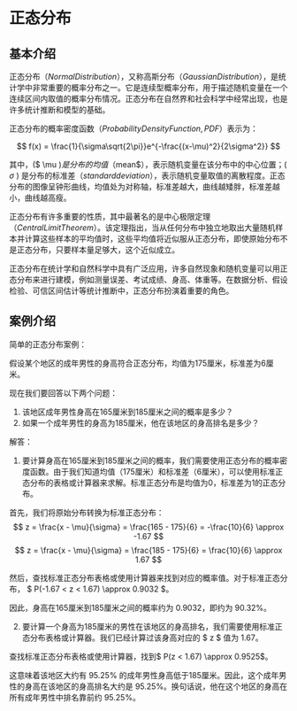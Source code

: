 # 正态分布

## 基本介绍

正态分布（$Normal Distribution$），又称高斯分布（$Gaussian Distribution$），是统计学中非常重要的概率分布之一。它是连续型概率分布，用于描述随机变量在一个连续区间内取值的概率分布情况。正态分布在自然界和社会科学中经常出现，也是许多统计推断和模型的基础。

正态分布的概率密度函数（$Probability Density Function, PDF$）表示为：

$$
f(x) = \frac{1}{\sigma\sqrt{2\pi}}e^{-\frac{(x-\mu)^2}{2\sigma^2}}
$$

其中，($ \mu $) 是分布的均值（$mean$），表示随机变量在该分布中的中心位置；( $\sigma$ ) 是分布的标准差（$standard deviation$），表示随机变量取值的离散程度。正态分布的图像呈钟形曲线，均值处为对称轴，标准差越大，曲线越矮胖，标准差越小，曲线越高瘦。

正态分布有许多重要的性质，其中最著名的是中心极限定理（$Central Limit Theorem$）。该定理指出，当从任何分布中独立地取出大量随机样本并计算这些样本的平均值时，这些平均值将近似服从正态分布，即使原始分布不是正态分布，只要样本量足够大，这个近似成立。

正态分布在统计学和自然科学中具有广泛应用，许多自然现象和随机变量可以用正态分布来进行建模，例如测量误差、考试成绩、身高、体重等。在数据分析、假设检验、可信区间估计等统计推断中，正态分布扮演着重要的角色。

## 案例介绍
简单的正态分布案例：

假设某个地区的成年男性的身高符合正态分布，均值为175厘米，标准差为6厘米。

现在我们要回答以下两个问题：

1. 该地区成年男性身高在165厘米到185厘米之间的概率是多少？
2. 如果一个成年男性的身高为185厘米，他在该地区的身高排名是多少？

解答：

1. 要计算身高在165厘米到185厘米之间的概率，我们需要使用正态分布的概率密度函数。由于我们知道均值（175厘米）和标准差（6厘米），可以使用标准正态分布的表格或计算器来求解。标准正态分布是均值为0，标准差为1的正态分布。

首先，我们将原始分布转换为标准正态分布：
$$
z = \frac{x - \mu}{\sigma} = \frac{165 - 175}{6} = -\frac{10}{6} \approx -1.67 
$$
$$
z = \frac{x - \mu}{\sigma} = \frac{185 - 175}{6} = \frac{10}{6} \approx 1.67 
$$

然后，查找标准正态分布表格或使用计算器来找到对应的概率值。对于标准正态分布， $ P(-1.67 < z < 1.67) \approx 0.9032 $。

因此，身高在165厘米到185厘米之间的概率约为 0.9032，即约为 90.32%。

2. 要计算一个身高为185厘米的男性在该地区的身高排名，我们需要使用标准正态分布表格或计算器。我们已经计算过该身高对应的 $ z $ 值为 1.67。

查找标准正态分布表格或使用计算器，找到$ P(z < 1.67) \approx 0.9525$。

这意味着该地区大约有 95.25% 的成年男性身高低于185厘米。因此，这个成年男性的身高在该地区的身高排名大约是 95.25%。换句话说，他在这个地区的身高在所有成年男性中排名靠前约 95.25%。




